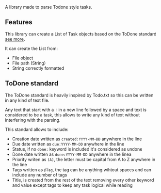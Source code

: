 A library made to parse Todone style tasks.
## Features 
This library can create a List of Task objects based on the ToDone standard [see more](#todone-standard).

It can create the List from:
- File object
- File path (String)
- String correctly formatted

## ToDone standard
The ToDone standard is heavily inspired by Todo.txt so this can be written in any kind of text file.

Any text that start with a `!` in a new line followed by a space and text is considered to be a task, this allows to write any kind of text without interfering with the parsing.

This standard allows to include:

- Creation date written as `created:YYYY-MM-DD` anywhere in the line
- Due date written as `due:YYYY-MM-DD` anywhere in the line
- Status, if no `done:` keyword is included it's considered as undone
- Done date written as `done:YYYY-MM-DD` anywhere in the linea
- Priority writen as `(A)`, the letter must be capital from A to Z anywhere in the line
- Tags written as `@Tag`, the tag can be anything wihtout spaces and can include any number of tags
- Title, is created from the rest of the text removing every other keyword and value except tags to keep any task logical while reading